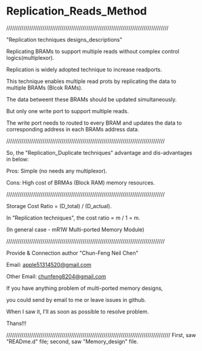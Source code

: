 # Replication_Reads_Method
/////////////////////////////////////////////////////////////////////////////////////

"Replication techniques designs_descriptions"

Replicating BRAMs to support multiple reads without complex control logics(multiplexor).


Replication is widely adopted technique to increase readports. 

This technique enables multiple read prots by replicating the data to multiple BRAMs (Blcok RAMs). 


The data betweent these BRAMs should be updated simultaneously. 

But only one write port to support multiple reads. 


The write port needs to routed to every BRAM and updates the data to corresponding address in each BRAMs address data.


///////////////////////////////////////////////////////////////////////////////////

So, the "Replication_Duplicate techniques" advantage and dis-advantages in below:


Pros: Simple (no needs any multiplexor).

Cons: High cost of BRMAs (Block RAM) memory resources.


///////////////////////////////////////////////////////////////////////////////////

Storage Cost Ratio = (D_total) / (D_actual).

In "Replication techniques", the cost ratio = m / 1 = m. 

(In general case - mR1W Multi-ported Memory Module)


///////////////////////////////////////////////////////////////////////////////////

Provide & Connection author "Chun-Feng Neil Chen"

Email: apple51314520@gmail.com 

Other Email: chunfeng8204@gmail.com


If you have anything problem of multi-ported memory designs,

you could send by email to me or leave issues in github.


When I saw it, I'll as soon as possible to resolve problem.

Thans!!!

//////////////////////////////////////////////////////////////////////////////////////
First, saw "READme.d" file; second, saw "Memory_design" file.
